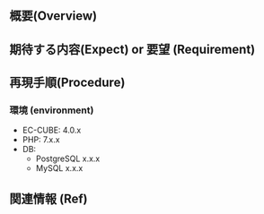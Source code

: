 <!-- ****************************************************************************
脆弱性報告 (Vulnerability report)
脆弱性のご報告は弊社[問い合わせフォーム](https://www.ec-cube.net/contact/)からお願いします。
**************************************************************************** -->

## 概要(Overview)


## 期待する内容(Expect)  or 要望 (Requirement)


## 再現手順(Procedure)


### 環境 (environment)
+ EC-CUBE: 4.0.x
+ PHP: 7.x.x
+ DB:
  - PostgreSQL x.x.x 
  - MySQL x.x.x


## 関連情報 (Ref)

